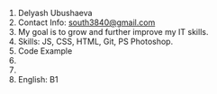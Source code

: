 1. Delyash Ubushaeva
2. Contact Info: south3840@gmail.com
3. My goal is to grow and further improve my IT skills.
4. Skills: JS, CSS, HTML, Git, PS Photoshop.
5. Code Example
6.
7. 
8. English: B1